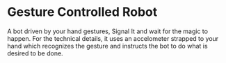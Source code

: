 # Gesture Controlled Robot

A bot driven by your hand gestures, Signal It and wait for the magic to happen. For the technical details, it uses an accelometer strapped to your hand which recognizes the gesture and instructs the bot to do what is desired to be done.
